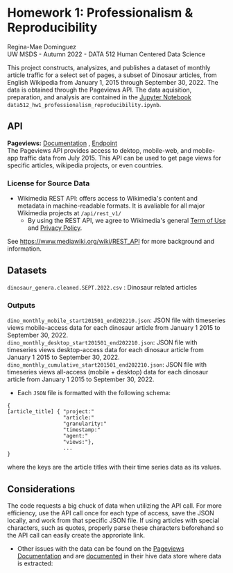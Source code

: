 # Homework 1: Professionalism & Reproducibility 
Regina-Mae Dominguez  
UW MSDS - Autumn 2022 - DATA 512 Human Centered Data Science

This project constructs, analysizes, and publishes a dataset of monthly article traffic for a select set of pages, a subset of Dinosaur articles, from English Wikipedia from January 1, 2015 through September 30, 2022. The data is obtained through the Pageviews API. The data aquisition, preparation, and analysis are contained in the [Jupyter Notebook](data512_hw1_professionalism_reproducibility.ipynb) `data512_hw1_professionalism_reproducibility.ipynb`.

## API
**Pageviews:** [Documentation](https://wikitech.wikimedia.org/wiki/Analytics/AQS/Pageviews) , 
[Endpoint](https://wikimedia.org/api/rest_v1/#!/Pageviews_data/get_metrics_pageviews_aggregate_project_access_agent_granularity_start_end)  
The Pageviews API provides access to dektop, mobile-web, and mobile-app traffic data from July 2015. This API can be used to get page views for specific articles, wikipedia projects, or even countries. 

### License for Source Data 
* Wikimedia REST API: offers access to Wikimedia's content and metadata in machine-readable formats. It is avaliable for all major Wikimedia projects at `/api/rest_v1/`
  * By using the REST API, we agree to Wikimedia's general [Term of Use](https://foundation.wikimedia.org/wiki/Terms_of_Use/en) and [Privacy Policy](https://foundation.wikimedia.org/wiki/Privacy_policy).
  
See https://www.mediawiki.org/wiki/REST_API for more background and information.

## Datasets 
`dinosaur_genera.cleaned.SEPT.2022.csv` : Dinosaur related articles  

### Outputs
`dino_monthly_mobile_start201501_end202210.json`: JSON file with timeseries views mobile-access data for each dinosaur article from January 1 2015 to September 30, 2022.  
`dino_monthly_desktop_start201501_end202210.json`: JSON file with timeseries views desktop-access data for each dinosaur article from January 1 2015 to September 30, 2022.  
`dino_monthly_cumulative_start201501_end202210.json`: JSON file with timeseries views all-access (mobile + desktop) data for each dinosaur article from January 1 2015 to September 30, 2022.  
* Each `JSON` file is formatted with the following schema:  
```
{
[article_title] { "project:"
                  "article:"
                  "granularity:"
                  "timestamp:"
                  "agent:"
                  "views:"}, 
                  ...
}
```
where the keys are the article titles with their time series data as its values.

## Considerations 
The code requests a big chuck of data when utilizing the API call. For more efficiency, use the API call once for each type of access, save the JSON locally, and work from that specific JSON file. If using articles with special characters, such as quotes, properly parse these characters beforehand so the API call can easily create the approriate link.
* Other issues with the data can be found on the [Pageviews Documentation](https://wikitech.wikimedia.org/wiki/Analytics/AQS/Pageviews) and are [documented](https://wikitech.wikimedia.org/wiki/Analytics/Data_Lake/Traffic/Pageview_hourly#Changes_and_known_problems_since_2015-06-16) in their hive data store where data is extracted: 
